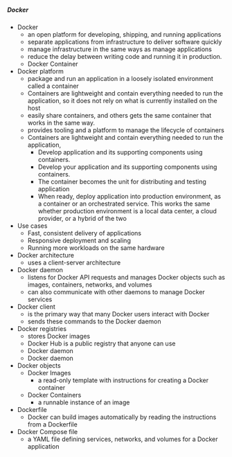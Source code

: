 ##### Docker
- Docker
  - an open platform for developing, shipping, and running applications
  - separate applications from infrastructure to deliver software quickly
  - manage infrastructure in the same ways as manage applications
  - reduce the delay between writing code and running it in production.
  - Docker Container
- Docker platform
  - package and run an application in a loosely isolated environment called a container
  - Containers are lightweight and contain everything needed to run the application, 
  so it does not rely on what is currently installed on the host
  - easily share containers, and others gets the same container that works in the same way.
  - provides tooling and a platform to manage the lifecycle of containers
  - Containers are lightweight and contain everything needed to run the application, 
    - Develop application and its supporting components using containers.
    - Develop your application and its supporting components using containers.
    - The container becomes the unit for distributing and testing application
    - When ready, deploy application into production environment, as a container or an orchestrated service.
      This works the same whether production environment is a local data center, a cloud provider, or a hybrid of the two
- Use cases
  - Fast, consistent delivery of applications
  - Responsive deployment and scaling 
  - Running more workloads on the same hardware
- Docker architecture
  - uses a client-server architecture 
- Docker daemon 
  - listens for Docker API requests and manages Docker objects such as images, containers, networks, and volumes
  - can also communicate with other daemons to manage Docker services
- Docker client
  - is the primary way that many Docker users interact with Docker
  - sends these commands to the Docker daemon
- Docker registries 
  - stores Docker images 
  - Docker Hub is a public registry that anyone can use
  - Docker daemon 
  - Docker daemon 
- Docker objects
  - Docker Images 
    - a read-only template with instructions for creating a Docker container 
  - Docker Containers 
    - a runnable instance of an image
- Dockerfile
  - Docker can build images automatically by reading the instructions from a Dockerfile
- Docker Compose file
  - a YAML file defining services, networks, and volumes for a Docker application